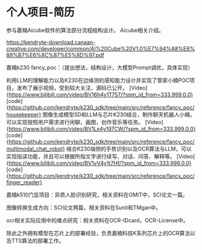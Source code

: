 # 个人项目-简历




参与嘉楠Aicube软件的算法部分流程结构设计。 Aicube相关介绍。

https://kendryte-download.canaan-creative.com/developer/common/AI%20Cube%20V1.0%E7%94%A8%E6%88%B7%E6%8C%87%E5%8D%97.pdf

嘉楠k230 fancy_poc：（提出想法，结构设计，大模型Prompt调优，具体实现）

利用LLM的理解能力以及K230在边缘测的感知能力设计并实现了管家小楠POC项目，发布了展示视频，受到较大关注，源码已公开。
[Video]{https://www.bilibili.com/video/BV16h4y1T757/?spm_id_from=333.999.0.0}
[code]{https://github.com/kendryte/k230_sdk/tree/main/src/reference/fancy_poc/housekeeper}
图像生成模型SD和LLM与芯片K230结合，制作聊天机器人小楠，可以实现按照用户需求进行闲聊，画图，创作音乐等任务。
[Video]{https://www.bilibili.com/video/BV1Lx4y197CW/?spm_id_from=333.999.0.0}
[code]{https://github.com/kendryte/k230_sdk/tree/main/src/reference/fancy_poc/multimodal_chat_robot}
结合K230端侧的手势识别以及OCR算法与LLM，可以实现指读功能，并且可以根据所指文字进行续写、对话、问答、解释等。
[Video]{https://www.bilibili.com/video/BV1vV4y1t7Hf/?spm_id_from=333.999.0.0}
[code]{https://github.com/kendryte/k230_sdk/tree/main/src/reference/fancy_poc/finger_reader}

嘉楠k510门显项目：异质人脸识别研究，相关资料在OMIT中，SCI论文一篇。

图像转换生成方向：SCI论文两篇，相关资料在Sunit和TMgan中。

ocr相关实际应用中的难点研究：相关资料在OCR-IDcard，OCR-License中。

除此之外拥有模型在芯片上的部署经验，负责嘉楠科技K系列芯片上的OCR算法以及TTS算法的部署工作。





